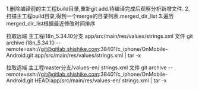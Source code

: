 
1.删除编译前的主工程build目录,重新git add.待编译完成后观察分析新增文件.
2.扫描主工程build目录,得到一个merge的目录列表.merged_dir_list
3.遍历merged_dir_list根据最近修改时间排序



拉取远端 主工程i18n_5.34.10分支 app/src/main/res/values/strings.xml 文件
git archive i18n_5.34.10 --remote=ssh://git@gitlab.shishike.com:38401/c_iphone/OnMobile-Android.git app/src/main/res/values/strings.xml | tar -x


拉取远端 主工程master分支/values-en/ strings.xml  文件
git archive --remote=ssh://git@gitlab.shishike.com:38401/c_iphone/OnMobile-Android.git HEAD:app/src/main/res/values-en/ strings.xml | tar -x


 
 
